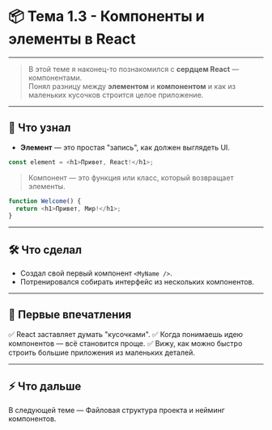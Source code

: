 # 📦 Тема 1.3 - Компоненты и элементы в React

---

> В этой теме я наконец-то познакомился с **сердцем React** — компонентами.  
> Понял разницу между **элементом** и **компонентом** и как из маленьких кусочков строится целое приложение.

---

## 🔹 Что узнал

- **Элемент** — это простая "запись", как должен выглядеть UI.

```javascript
const element = <h1>Привет, React!</h1>;
```

> Компонент — это функция или класс, который возвращает элементы.

```javascript
function Welcome() {
  return <h1>Привет, Мир!</h1>;
}
```

---

## 🛠 Что сделал

- Создал свой первый компонент `<MyName />`.
- Потренировался собирать интерфейс из нескольких компонентов.

---

## 🚀 Первые впечатления

✅ React заставляет думать "кусочками".
✅ Когда понимаешь идею компонентов — всё становится проще.
✅ Вижу, как можно быстро строить большие приложения из маленьких деталей.

---

## ⚡ Что дальше

В следующей теме — Файловая структура проекта и нейминг компонентов.
